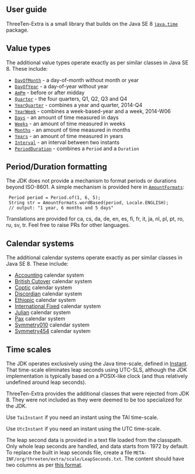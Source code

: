 ## User guide

ThreeTen-Extra is a small library that builds on the Java SE 8
[`java.time`](https://docs.oracle.com/javase/8/docs/api/java/time/package-summary.html) package.


## Value types

The additional value types operate exactly as per similar classes in Java SE 8.
These include:

* [`DayOfMonth`](apidocs/org.threeten.extra/org/threeten/extra/DayOfMonth.html) - a day-of-month without month or year
* [`DayOfYear`](apidocs/org.threeten.extra/org/threeten/extra/DayOfYear.html) - a day-of-year without year
* [`AmPm`](apidocs/org.threeten.extra/org/threeten/extra/AmPm.html) - before or after midday
* [`Quarter`](apidocs/org.threeten.extra/org/threeten/extra/Quarter.html) - the four quarters, Q1, Q2, Q3 and Q4
* [`YearQuarter`](apidocs/org.threeten.extra/org/threeten/extra/YearQuarter.html) - combines a year and quarter, 2014-Q4
* [`YearWeek`](apidocs/org.threeten.extra/org/threeten/extra/YearWeek.html) - combines a week-based-year and a week, 2014-W06
* [`Days`](apidocs/org.threeten.extra/org/threeten/extra/Days.html) - an amount of time measured in days
* [`Weeks`](apidocs/org.threeten.extra/org/threeten/extra/Weeks.html) - an amount of time measured in weeks
* [`Months`](apidocs/org.threeten.extra/org/threeten/extra/Months.html) - an amount of time measured in months
* [`Years`](apidocs/org.threeten.extra/org/threeten/extra/Years.html) - an amount of time measured in years
* [`Interval`](apidocs/org.threeten.extra/org/threeten/extra/Interval.html) - an interval between two instants
* [`PeriodDuration`](apidocs/org.threeten.extra/org/threeten/extra/PeriodDuration.html) - combines a `Period` and a `Duration`


## Period/Duration formatting

The JDK does not provide a mechanism to format periods or durations beyond ISO-8601.
A simple mechanism is provided here in [`AmountFormats`](apidocs/org.threeten.extra/org/threeten/extra/AmountFormats.html):

```
 Period period = Period.of(1, 6, 5);
 String str = AmountFormats.wordBased(period, Locale.ENGLISH);
 // output: "1 year, 6 months and 5 days"
```

Translations are provided for ca, cs, da, de, en, es, fi, fr, it, ja, nl, pl, pt, ro, ru, sv, tr.
Feel free to raise PRs for other languages.


## Calendar systems

The additional calendar systems operate exactly as per similar classes in Java SE 8.
These include:

* [Accounting](apidocs/org.threeten.extra/org/threeten/extra/chrono/AccountingChronology.html) calendar system
* [British Cutover](apidocs/org.threeten.extra/org/threeten/extra/chrono/BritishCutoverChronology.html) calendar system
* [Coptic](apidocs/org.threeten.extra/org/threeten/extra/chrono/CopticChronology.html) calendar system
* [Discordian](apidocs/org.threeten.extra/org/threeten/extra/chrono/DiscordianChronology.html) calendar system
* [Ethiopic](apidocs/org.threeten.extra/org/threeten/extra/chrono/EthiopicChronology.html) calendar system
* [International Fixed](apidocs/org.threeten.extra/org/threeten/extra/chrono/InternationalFixedChronology.html) calendar system
* [Julian](apidocs/org.threeten.extra/org/threeten/extra/chrono/JulianChronology.html) calendar system
* [Pax](apidocs/org.threeten.extra/org/threeten/extra/chrono/PaxChronology.html) calendar system
* [Symmetry010](apidocs/org.threeten.extra/org/threeten/extra/chrono/Symmetry010Chronology.html) calendar system
* [Symmetry454](apidocs/org.threeten.extra/org/threeten/extra/chrono/Symmetry454Chronology.html) calendar system


## Time scales

The JDK operates exclusively using the Java time-scale, defined in
[Instant](https://docs.oracle.com/javase/8/docs/api/java/time/Instant.html).
That time-scale eliminates leap seconds using UTC-SLS, although the JDK implementation
is typically based on a POSIX-like clock (and thus relatively undefined around leap seconds).

ThreeTen-Extra provides the additional classes that were rejected from JDK 8.
They were not included as they were deemed to be too specialized for the JDK.

Use `TaiInstant` if you need an instant using the TAI time-scale.

Use `UtcInstant` if you need an instant using the UTC time-scale.

The leap second data is provided in a text file loaded from the classpath.
Only whole leap seconds are handled, and data starts from 1972 by default.
To replace the built in leap seconds file, create a file `META-INF/org/threeten/extra/scale/LeapSeconds.txt`.
The content should have two columns as per [this format](https://github.com/ThreeTen/threeten-extra/blob/0cf61e35fc165062eb70a66b026c54c261dce46d/src/main/resources/org/threeten/extra/scale/LeapSeconds.txt).
